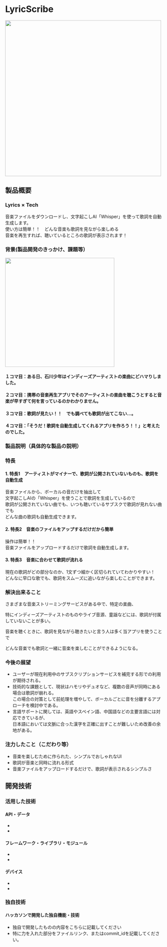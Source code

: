 # LyricScribe

<img src="https://github.com/jphacks/KB_2306/assets/147470382/1e7d8f9a-9485-43be-9f01-a6de53ec822a" width="500px">

## 製品概要
### Lyrics × Tech
音楽ファイルをダウンロードし、文字起こしAI「Whisper」を使って歌詞を自動生成します。  
使い方は簡単！！　どんな音楽も歌詞を見ながら楽しめる  
音楽を再生すれば、聴いているところの歌詞が表示されます！

### 背景(製品開発のきっかけ、課題等）

<img src="https://github.com/jphacks/KB_2306/assets/147470382/a0a3f2d8-28e3-4eed-912a-201fcccad5b1" width="350px">

#### １コマ目：ある日、石川少年はインディーズアーティストの楽曲にどハマりしました。
#### ２コマ目：携帯の音楽再生アプリでそのアーティストの楽曲を聴こうとすると音楽が早すぎて何を言っているのかわかりません。
#### ３コマ目：歌詞が見たい！！　でも調べても歌詞が出てこない...。
#### ４コマ目：「そうだ！歌詞を自動生成してくれるアプリを作ろう！！」と考えたのでした。

### 製品説明（具体的な製品の説明）
### 特長
#### 1. 特長1　アーティストがマイナーで、歌詞が公開されていないものも、歌詞を自動生成
音楽ファイルから、ボーカルの音だけを抽出して  
文字起こしAIの「Whisper」を使うことで歌詞を生成しているので  
歌詞が公開されていない曲でも、いつも聴いているサブスクで歌詞が見れない曲でも  
どんな曲の歌詞も自動生成できます。
#### 2. 特長2　音楽のファイルをアップするだけだから簡単
操作は簡単！！  
音楽ファイルをアップロードするだけで歌詞を自動生成します。  
#### 3. 特長3　音楽に合わせて歌詞が流れる
現在の歌詞がどの部分なのか、1文ずつ細かく区切られていてわかりやすい！  
どんなに早口な歌でも、歌詞をスムーズに追いながら楽しむことができます。
### 解決出来ること
さまざまな音楽ストリーミングサービスがある中で、特定の楽曲、

特にインディーズアーティストのものやライブ音源、童謡などには、歌詞が付属していないことが多い。

音楽を聴くときに、歌詞を見ながら聴きたいと言う人は多く当アプリを使うことで

どんな音楽でも歌詞と一緒に音楽を楽しむことができるようになる。

### 今後の展望
* ユーザーが現在利用中のサブスクリプションサービスを補完する形での利用が期待される。  
* 技術的な課題として、現状はハモリやデュオなど、複数の音声が同時にある場合は歌詞が崩れる。  
  この場合の対策として前処理を増やして、ボーカルごとに音を分離するアプローチを検討中である。   
* 言語サポートに関しては、英語やスペイン語、中国語などの主要言語には対応できているが、  
  日本語においては文脈に合った漢字を正確に出すことが難しいため改善の余地がある。　　
  
### 注力したこと（こだわり等）
* 音楽を楽しむために作られた、シンプルでおしゃれなUI
* 歌詞が音楽と同時に流れる形式
* 音楽ファイルをアップロードするだけで、歌詞が表示されるシンプルさ

## 開発技術
### 活用した技術
#### API・データ
* 
* 

#### フレームワーク・ライブラリ・モジュール
* 
* 

#### デバイス
* 
* 

### 独自技術
#### ハッカソンで開発した独自機能・技術
* 独自で開発したものの内容をこちらに記載してください
* 特に力を入れた部分をファイルリンク、またはcommit_idを記載してください。
